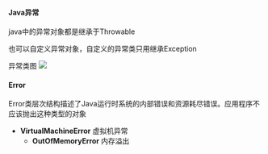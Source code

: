 #### Java异常

java中的异常对象都是继承于Throwable

也可以自定义异常对象，自定义的异常类只用继承Exception

异常类图
![](../Img/)

#### Error
Error类层次结构描述了Java运行时系统的内部错误和资源耗尽错误。应用程序不应该抛出这种类型的对象

* **VirtualMachineError** 虚拟机异常
    * **OutOfMemoryError** 内存溢出
